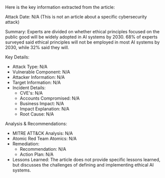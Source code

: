 Here is the key information extracted from the article:

Attack Date: N/A (This is not an article about a specific cybersecurity attack)

Summary: Experts are divided on whether ethical principles focused on the public good will be widely adopted in AI systems by 2030. 68% of experts surveyed said ethical principles will not be employed in most AI systems by 2030, while 32% said they will.

Key Details:
- Attack Type: N/A
- Vulnerable Component: N/A
- Attacker Information: N/A
- Target Information: N/A
- Incident Details:
    - CVE's: N/A
    - Accounts Compromised: N/A
    - Business Impact: N/A
    - Impact Explanation: N/A
    - Root Cause: N/A

Analysis & Recommendations:
- MITRE ATT&CK Analysis: N/A
- Atomic Red Team Atomics: N/A
- Remediation:
    - Recommendation: N/A
    - Action Plan: N/A
- Lessons Learned: The article does not provide specific lessons learned, but discusses the challenges of defining and implementing ethical AI systems.

